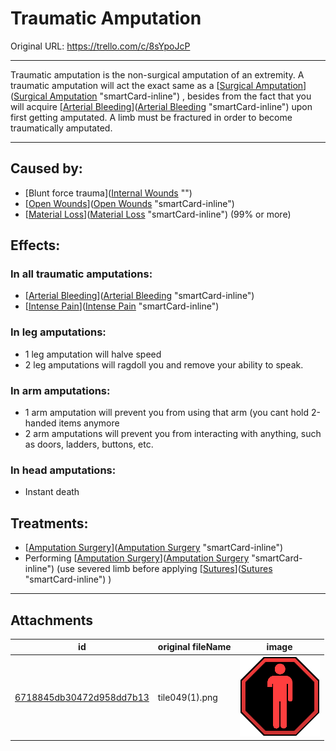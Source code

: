 # Traumatic Amputation

Original URL: https://trello.com/c/8sYpoJcP

---

Traumatic amputation is the non-surgical amputation of an extremity. A traumatic amputation will act the exact same as a [[Surgical Amputation](Surgical%20Amputation.md)]([Surgical Amputation](Surgical%20Amputation.md) "smartCard-inline") , besides from the fact that you will acquire [[Arterial Bleeding](Arterial%20Bleeding.md)]([Arterial Bleeding](Arterial%20Bleeding.md) "smartCard-inline") upon first getting amputated. A limb must be fractured in order to become traumatically amputated.

---

## Caused by:

- [Blunt force trauma]([Internal Wounds](../Any%20bodypart/Internal%20Wounds.md) "‌")
- [[Open Wounds](../Any%20bodypart/Open%20Wounds.md)]([Open Wounds](../Any%20bodypart/Open%20Wounds.md) "smartCard-inline")
- [[Material Loss](../Cybernetics%20Expansion%20(Needs%20images)/Material%20Loss.md)]([Material Loss](../Cybernetics%20Expansion%20(Needs%20images)/Material%20Loss.md) "smartCard-inline") (99% or more)

## Effects:

### In all traumatic amputations:

- [[Arterial Bleeding](Arterial%20Bleeding.md)]([Arterial Bleeding](Arterial%20Bleeding.md) "smartCard-inline")
- [[Intense Pain](../Symptoms/Intense%20Pain.md)]([Intense Pain](../Symptoms/Intense%20Pain.md) "smartCard-inline")

### In leg amputations:

- 1 leg amputation will halve speed
- 2 leg amputations will ragdoll you and remove your ability to speak.

### In arm amputations:

- 1 arm amputation will prevent you from using that arm (you cant hold 2-handed items anymore
- 2 arm amputations will prevent you from interacting with anything, such as doors, ladders, buttons, etc.

### In head amputations:

- Instant death

## Treatments:

- [[Amputation Surgery](../Procedures/Amputation%20Surgery.md)]([Amputation Surgery](../Procedures/Amputation%20Surgery.md) "smartCard-inline")
- Performing [[Amputation Surgery](../Procedures/Amputation%20Surgery.md)]([Amputation Surgery](../Procedures/Amputation%20Surgery.md) "smartCard-inline")  (use severed limb before applying [[Sutures](../Items/Sutures.md)]([Sutures](../Items/Sutures.md) "smartCard-inline") )

---

## Attachments

id | original fileName | image
---|---|---
[6718845db30472d958dd7b13](./Traumatic%20Amputation%20-%20Attachments/6718845db30472d958dd7b13.png) | tile049(1).png | ![tile049(1).png\|200](./Traumatic%20Amputation%20-%20Attachments/6718845db30472d958dd7b13.png)